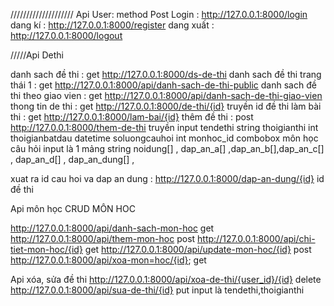 ////////////////////  Api User:  method Post
Login :  http://127.0.0.1:8000/login 
dang kí : http://127.0.0.1:8000/register
dang xuất : http://127.0.0.1:8000/logout

/////Api Dethi 

danh sach đề thi : get http://127.0.0.1:8000/ds-de-thi
danh sach đề thi trang thái 1 : get http://127.0.0.1:8000/api/danh-sach-de-thi-public
danh sach đề thi theo giao vien : get http://127.0.0.1:8000/api/danh-sach-de-thi-giao-vien
thong tin de thi :  get http://127.0.0.1:8000/de-thi/{id} truyền id đề thi
làm bài thi : get http://127.0.0.1:8000/lam-bai/{id} 
thêm đề thi : post http://127.0.0.1:8000/them-de-thi 
  truyền input tendethi string 
                thoigianthi int
                thoigianbatdau datetime 
                soluongcauhoi int
                monhoc_id combobox môn học
                câu hỏi input là 1 mảng
                string noidung[] , dap_an_a[] ,dap_an_b[],dap_an_c[] , dap_an_d[] , dap_an_dung[] ,


 xuat ra id cau hoi va dap an dung : http://127.0.0.1:8000/dap-an-dung/{id} id đề thi               


Api môn học CRUD MÔN HOC



http://127.0.0.1:8000/api/danh-sach-mon-hoc get
http://127.0.0.1:8000/api/them-mon-hoc post
http://127.0.0.1:8000/api/chi-tiet-mon-hoc/{id} get
http://127.0.0.1:8000/api/update-mon-hoc/{id} post
http://127.0.0.1:8000/api/xoa-mon=hoc/{id}; get

Api xóa, sửa đề thi
http://127.0.0.1:8000/api/xoa-de-thi/{user_id}/{id} delete
http://127.0.0.1:8000/api/sua-de-thi/{id} put input là tendethi,thoigianthi




